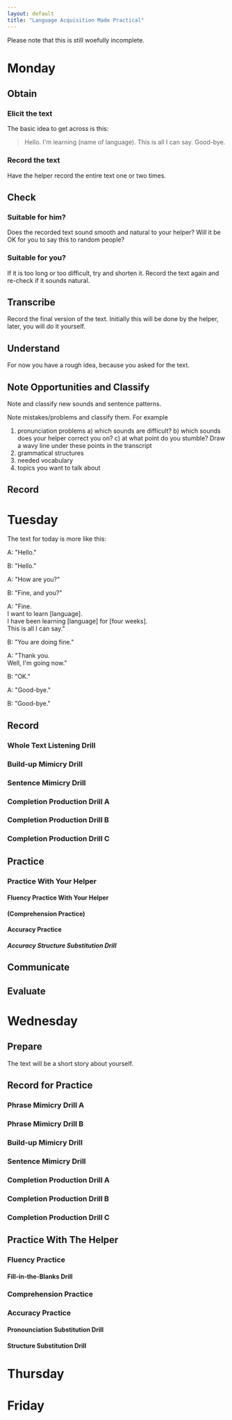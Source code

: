 ```yaml
---
layout: default
title: "Language Acquisition Made Practical"
---
```

Please note that this is still woefully incomplete.
# Monday
## Obtain
### Elicit the text
The basic idea to get across is this:
> Hello.
I'm learning (name of language).
This is all I can say.
Good-bye.
### Record the text
Have the helper record the entire text one or two times.
## Check
### Suitable for him?
Does the recorded text sound smooth and natural to your helper? Will it be OK for you to say this to random people?
### Suitable for you?
If it is too long or too difficult, try and shorten it.
Record the text again and re-check if it sounds natural.
## Transcribe
Record the final version of the text. Initially this will be done by the helper, later, you will do it yourself.
## Understand
For now you have a rough idea, because you asked for the text.
## Note Opportunities and Classify
Note and classify new sounds and sentence patterns.

Note mistakes/problems and classify them. For example

1. pronunciation problems
  a) which sounds are difficult?
  b) which sounds does your helper correct you on?
  c) at what point do you stumble?
Draw a wavy line under these points in the transcript
2. grammatical structures
3. needed vocabulary
4. topics you want to talk about
## Record
# Tuesday
The text for today is more like this:

 A: "Hello."
 
 B: "Hello."
 
 A: "How are you?"
 
 B: "Fine, and you?"
 
 A: "Fine.<br/>
    I want to learn [language].<br/>
    I have been learning [language] for [four weeks].<br/>
    This is all I can say."<br/>
    
 B: "You are doing fine."
 
A: "Thank you.<br/>
    Well, I'm going now."
    
 B: "OK."
 
A: "Good-bye."

B: "Good-bye."
## Record
### Whole Text Listening Drill
### Build-up Mimicry Drill
### Sentence Mimicry Drill
### Completion Production Drill A
### Completion Production Drill B
### Completion Production Drill C

## Practice

### Practice With Your Helper

#### Fluency Practice With Your Helper

#### (Comprehension Practice)

#### Accuracy Practice

##### Accuracy Structure Substitution Drill

## Communicate
## Evaluate


# Wednesday
## Prepare
The text will be a short story about yourself.
## Record for Practice
### Phrase Mimicry Drill A
### Phrase Mimicry Drill B
### Build-up Mimicry Drill
### Sentence Mimicry Drill
### Completion Production Drill A
### Completion Production Drill B
### Completion Production Drill C

## Practice With The Helper
### Fluency Practice
#### Fill-in-the-Blanks Drill
### Comprehension Practice
### Accuracy Practice
#### Pronounciation Substitution Drill
#### Structure Substitution Drill

# Thursday
# Friday
